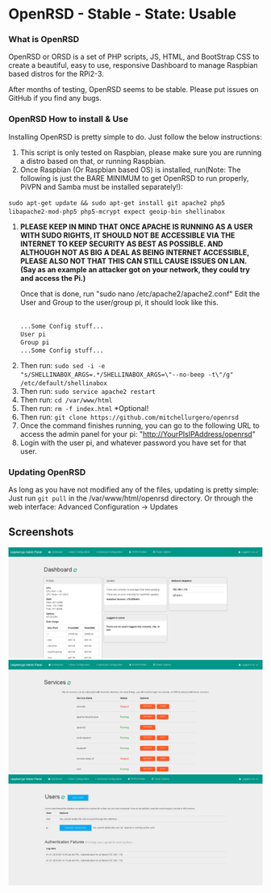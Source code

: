 # OpenRSD - Stable - State: Usable

### What is OpenRSD
OpenRSD or ORSD is a set of PHP scripts, JS, HTML, and BootStrap CSS to create a beautiful, easy to use, responsive Dashboard to manage Raspbian based distros for the RPi2-3.

After months of testing, OpenRSD seems to be stable. Please put issues on GitHub if you find any bugs. 


<h3>OpenRSD How to install &amp; Use</h3>
<p>Installing OpenRSD is pretty simple to do. Just follow the below instructions:</p>
<ol>
<li>This script is only tested on Raspbian, please make sure you are running a distro based on that, or running Raspbian.</li>
<li>Once Raspbian (Or Raspbian based OS) is installed, run(Note: The following is just the BARE MINIMUM to get OpenRSD to run properly, PiVPN and Samba must be installed separately!):</li>
</ol>
<p><code>sudo apt-get update &amp;&amp; sudo apt-get install git apache2 php5 libapache2-mod-php5 php5-mcrypt expect geoip-bin shellinabox</code></p>
<ol>
<li>
<p><b>PLEASE KEEP IN MIND THAT ONCE APACHE IS RUNNING AS A USER WITH SUDO RIGHTS, IT SHOULD NOT BE ACCESSIBLE VIA THE INTERNET TO KEEP SECURITY AS BEST AS POSSIBLE. AND ALTHOUGH NOT AS BIG A DEAL AS BEING INTERNET ACCESSIBLE, PLEASE ALSO NOT THAT THIS CAN STILL CAUSE ISSUES ON LAN. (Say as an example an attacker got on your network, they could try and access the Pi.)</b></p>
<p>Once that is done, run &quot;sudo nano /etc/apache2/apache2.conf&quot; Edit the User and Group to the user/group pi, it should look like this.</p>
<pre><code>
...Some Config stuff...
User pi
Group pi
...Some Config stuff...
</code></pre>
</li>
<li>Then run: <code>sudo sed -i -e "s/SHELLINABOX_ARGS=.*/SHELLINABOX_ARGS=\"--no-beep -t\"/g" /etc/default/shellinabox</code></li>
<li>Then run: <code>sudo service apache2 restart</code></li>
<li>Then run: <code>cd /var/www/html</code></li>
<li>Then run: <code>rm -f index.html</code> *Optional!</li>
<li>Then run: <code>git clone https://github.com/mitchellurgero/openrsd</code></li>
<li>Once the command finishes running, you can go to the following URL to access the admin panel for your pi: &quot;<a href="http://YourPIsIPAddress/openrsd">http://YourPIsIPAddress/openrsd</a>&quot;</li>
<li>Login with the user pi, and whatever password you have set for that user.</li>
</ol>
<h3>Updating OpenRSD</h3>
<p>As long as you have not modified any of the files, updating is pretty simple: Just run <code>git pull</code> in the /var/www/html/openrsd directory.
Or through the web interface: Advanced Configuration -&gt; Updates</p>

## Screenshots

![Screenshot - Dashboard](img/screen1.PNG)
![Screenshot - Services](img/screen2.PNG)
![Screenshot - User Accounts](img/screen3.PNG)
